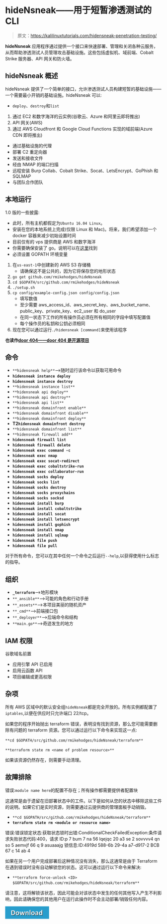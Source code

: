# hideNsneak——用于短暂渗透测试的 CLI

> 原文：<https://kalilinuxtutorials.com/hidensneak-penetration-testing/>

**hideNsneak** 应用程序通过提供一个接口来快速部署、管理和关闭各种云服务，从而帮助渗透测试人员管理攻击基础设施。这些包括虚拟机、域前端、Cobalt Strike 服务器、API 网关和防火墙。

## **hideNsneak 概述**

hideNsneak 提供了一个简单的接口，允许渗透测试人员构建短暂的基础设施——一个需要最小开销的基础设施。hideNsneak 可以:

*   `deploy`、`destroy`和`list`

1.  通过 EC2 和数字海洋的云实例(谷歌云、Azure 和阿里云即将推出)
2.  API 网关(AWS)
3.  通过 AWS Cloudfront 和 Google Cloud Functions 实现的域前端(Azure CDN 即将推出)

*   通过基础设施的代理
*   部署 C2 重定向器
*   发送和接收文件
*   经由 NMAP 的端口扫描
*   远程安装 Burp Collab、Cobalt Strike、Socat、LetsEncrypt、GoPhish 和 SQLMAP
*   与团队合作团队

## **本地运行**

1.0 版的一些披露:

*   此时，所有主机都假定为`Ubuntu 16.04 Linux`。
*   安装在您的本地系统上完成(仅限 Linux 和 Mac)。将来，我们希望添加一个 docker 容器来减少初始设置时间
*   目前仅有的 vps 提供商是 AWS 和数字海洋
*   你需要确保安装了 go。说明可以在[这里](https://golang.org/doc/install)找到
*   必须设置 GOPATH 环境变量

1.  在`us-east-1`中创建新的 AWS S3 存储桶
    *   请确保这不是公共的，因为它将保存您的地形状态
2.  `go get github.com/rmikehodges/hideNsneak`
3.  `cd $GOPATH/src/github.com/rmikehodges/hideNsneak`
4.  `./setup.sh`
5.  `cp config/example-config.json config/config.json`
    *   填写数值
    *   至少需要 aws_access_id、aws_secret_key、aws_bucket_name、public_key、private_key、ec2_user 和 do_user
    *   在同一状态下工作的所有操作员必须在所有相同的字段中填写配置值
    *   每个操作员的私钥和公钥必须相同
6.  现在您可以通过运行`./hidensneak [command]`来使用该程序

**也读作[door 404——door 404 是开源项目](https://kalilinuxtutorials.com/door404/)**

## **命令**

*   `**hidensneak help**`–>随时运行该命令以获取可用命令
*   **`hidensneak instance deploy`**
*   **`hidensneak instance destroy`**
*   `**hidensneak instance list**`
*   `**hidensneak api deploy**`
*   `**hidensneak api destroy**`
*   `**hidensneak api list**`
*   `**hidensneak domainfront enable**`
*   `**hidensneak domainfront disable**`
*   `**hidensneak domainfront deploy**`
*   **T2`hidensneak domainfront destroy`**
*   `**hidensneak domainfront list**`
*   `**hidensneak firewall add**`
*   **`hidensneak firewall list`**
*   **`hidensneak firewall delete`**
*   **`hidensneak exec command -c`**
*   **`hidensneak exec nmap`**
*   **`hidensneak exec socat-redirect`**
*   **`hidensneak exec cobaltstrike-run`**
*   **`hidensneak exec collaborator-run`**
*   **`hidensneak socks deploy`**
*   **`hidensneak socks list`**
*   **`hidensneak socks destroy`**
*   **`hidensneak socks proxychains`**
*   **`hidensneak socks socksd`**
*   **`hidensneak install burp`**
*   **`hidensneak install cobaltstrike`**
*   **`hidensneak install socat`**
*   **`hidensneak install letsencrypt`**
*   **`hidensneak install gophish`**
*   **`hidensneak install nmap`**
*   **`hidensneak install sqlmap`**
*   **`hidensneak file push`**
*   **`hidensneak file pull`**

对于所有命令，您可以在其中任何一个命令之后运行`--help`,以获得使用什么标志的指导。

## **组织**

*   **`_terraform`**–>地形模块
*   `**_ansible**`–>可能的角色和行动手册
*   `**_assets**`–>本项目美丽的随机资产
*   `**_cmd**`–>前端接口包
*   `**_deployer**`–>后端命令和结构
*   `**main.go**`–>奇迹发生的地方

## **IAM 权限**

谷歌域名前置

*   应用引擎 API 已启用
*   启用云函数 API
*   项目编辑或更高权限

## **杂项**

所有 AWS 区域中的默认安全组`hideNsneak`都是完全开放的。所有实例都配置了`iptables`,以便在供应时只允许端口 22/tcp。

如果您的程序开始抛出 terraform 错误，表明没有找到资源，那么您可能需要删除有问题的 terraform 资源。您可以通过运行以下命令来实现这一点:

`**cd $GOPATH/src/github.com/rmikehodges/hideNsneak/terraform**`

`**terraform state rm <name of problem resource>**`

如果该资源仍然存在，则需要手动清理。

## **故障排除**

错误:`module name here`的配置不存在；所有操作都需要提供者配置块

这通常是由于遗留在旧部署状态中的工件。以下是如何从您的状态中移除这些工件的说明。如果它们是实时资源，则需要通过云提供商的管理面板手动销毁。

*   `**cd $GOPATH/src/github.com/rmikehodges/hideNsneak/terraform**`
*   **`terraform state rm <module or resource name>`**

错误:错误锁定状态:获取状态锁时出错:ConditionalCheckFailedException:条件请求失败状态代码:400，请求 ID:p 7 bum 7 na 56 lqejqc 20 a3 se 2 sovvvv4 qn so 5 aemvjf 66 q 9 asuaaajg 锁信息:ID:4919d 588-6b 29-4a a7-d917-2 BCB 67 c 14 ab 4

如果在另一个用户完成部署后这种情况没有消失，那么这通常是由于 Terraform 在遇到错误时没有自动解锁您的状态。这可以通过运行以下命令来解决:

*   `**terraform force-unlock <ID> $GOPATH/src/github.com/rmikehodges/hideNsneak/terraform**`

请注意，这将解锁该状态，因此可能会对该状态中发生的任何其他写入产生不利影响，因此请确保您的其他用户在运行此操作时不会主动部署/销毁任何内容。

[![](img/d861a9096555aeb1980fc054015933d7.png)](https://github.com/rmikehodges/hideNsneak)
